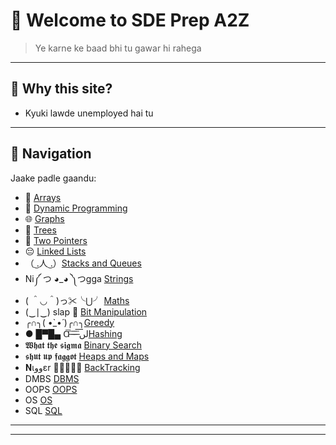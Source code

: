 # 👋 Welcome to **SDE Prep A2Z**

> Ye karne ke baad bhi tu gawar hi rahega

---

## 🚀 Why this site?
- Kyuki lawde unemployed hai tu

---

## 🧭 Navigation

Jaake padle gaandu:

- 📂 [Arrays](DSAyy/arrays.md)
- 🔁 [Dynamic Programming](DSAyy/dp.md)
- 🌐 [Graphs](DSAyy/graph.md)
- 🥬 [Trees](DSAyy/trees.md)
- 🥈 [Two Pointers](DSAyy/TwoPointers.md)
- 😔 [Linked Lists](DSAyy/LinkedList.md)
- （ ͜.人 ͜.）[Stacks and Queues](DSAyy/stacks_queues.md)
- Ni༼ つ ◕_◕ ༽つgga [Strings](DSAyy/Strings.md)
- ( ＾◡＾)っ✂╰⋃╯ [Maths](DSAyy/Maths.md)
- (‿∣‿) slap 🤤 [Bit Manipulation](DSAyy/bit_manipulation.md)
- ╭∩╮( •̀_•́ )╭∩╮[Greedy](DSAyy/Greedy.md)
- ● █▀█▄ Ɑ͞ ̶͞ ̶͞ ̶͞ لں͞[Hashing](DSAyy/hashing.md)
- 𝖂𝖍𝖆𝖙 𝖙𝖍𝖊 𝖘𝖎𝖌𝖒𝖆 [Binary Search](DSAyy/binary_search.md)
- 𝖘𝖍𝖚𝖙 𝖚𝖕 𝖋𝖆𝖌𝖌𝖔𝖙 [Heaps and Maps](DSAyy/heaps_and_maps.md)
- 𝐍ιووεr 🙆🏾👨🏿‍🦱 [BackTracking](DSAyy/backtracking.md)
- DMBS [DBMS](DSAyy/DBMS.md)
- OOPS [OOPS](DSAyy/OOPs.md)
- OS [OS](DSAyy/OS.md)
- SQL [SQL](DSAyy/SQL_practice.md)
---


---
